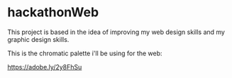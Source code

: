 # hackathonWeb


This project is based in the idea of improving my web design skills and my graphic design skills.


This is the chromatic palette i'll be using for the web:


https://adobe.ly/2y8FhSu

